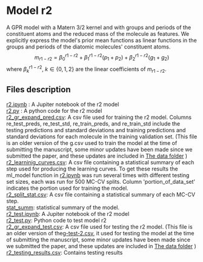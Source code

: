 
# Model r2

A GPR model with a Matern 3/2 kernel and with groups and periods of the constituent atoms and the reduced mass of the molecule as features. We explicitly express the model's prior mean functions as linear functions in the groups and periods of the diatomic molecules' constituent atoms.
$$m_{r1-r2} = \beta_0^{r1-r2}+\beta_1^{r1-r2}(p_1+p_2) + \beta_2^{r1-r2}(g_1+g_2)$$
where  $\beta_k^{r1-r2}$, $k \in \{0,1,2\}$ are the linear coefficients of  $m_{r1-r2}$.
## Files description 
[r2.ipynb](https://github.com/Mahmoud-Ibrahim-Mamrstein/Spectroscopic-constants-from-atomic-properties/blob/675a7ef80706594b614d08ff2983706efb1f9aab/r2/r2.ipynb) : A Jupiter notebook of the r2 model\
[r2.py](https://github.com/Mahmoud-Ibrahim-Mamrstein/Spectroscopic-constants-from-atomic-properties/blob/675a7ef80706594b614d08ff2983706efb1f9aab/r2/r2.ipynb) : A python code for the r2 model\
[r2_gr_expand_pred.csv](https://github.com/Mahmoud-Ibrahim-Mamrstein/Spectroscopic-constants-from-atomic-properties/blob/675a7ef80706594b614d08ff2983706efb1f9aab/r2/r2_gr_expand_pred.csv): A csv file used for training the r2 model. Columns re_test_preds, re_test_std, re_train_preds, and re_train_std include the testing predictions and standard deviations and training predictions and standard deviations for each molecule in the training validation set. (This file is an older version of the g.csv used to train the model at the time of submitting the manuscript, some minor updates have been made since we submitted the paper, and these updates are included in [The data folder](https://github.com/Mahmoud-Ibrahim-Mamrstein/Spectroscopic-constants-from-atomic-properties/tree/6ec4a08f434a5dc0ae38345fc155a10db0b5ff49/data) )\
[r2_learninig_curves.csv](https://github.com/Mahmoud-Ibrahim-Mamrstein/Spectroscopic-constants-from-atomic-properties/blob/19d4c9834a2bb9521bcfde277eb46e59ded7ae3a/r2/r2_learning_curves.csv): A csv file containing a statistical summary of each step used for producing the learning curves. To get these results the ml_model function in [r2.ipynb](https://github.com/Mahmoud-Ibrahim-Mamrstein/Spectroscopic-constants-from-atomic-properties/blob/675a7ef80706594b614d08ff2983706efb1f9aab/r2/r2.ipynb) was run several times with different testing set sizes, each was run for 500 MC-CV splits. Column 'portion_of_data_set' indicates the portion used for training the model. \
[r2_split_stat.csv](https://github.com/Mahmoud-Ibrahim-Mamrstein/Spectroscopic-constants-from-atomic-properties/blob/9ba61b3b2dad50f9deddf955f9303b0adc310fae/r2/r2_split_stat.csv): A csv file containing a statistical summary of each MC-CV step.\
[stat_summ](https://github.com/Mahmoud-Ibrahim-Mamrstein/Spectroscopic-constants-from-atomic-properties/blob/b4a0b821ac4d3341ebb8f74178527c816e036641/r2/stat_summ.csv): statistical summary of the model. \
[r2_test.ipynb](https://github.com/Mahmoud-Ibrahim-Mamrstein/Spectroscopic-constants-from-atomic-properties/blob/60c2ff448d4a4fe9cec11760452be0c2cb8d1cfd/r2/r2_test.ipynb): A Jupiter notebook of the r2 model \
[r2_test.py](https://github.com/Mahmoud-Ibrahim-Mamrstein/Spectroscopic-constants-from-atomic-properties/blob/60c2ff448d4a4fe9cec11760452be0c2cb8d1cfd/r2/r2_test.ipynb): Python code to test model r2 \
[r2_gr_expand_test.csv](https://github.com/Mahmoud-Ibrahim-Mamrstein/Spectroscopic-constants-from-atomic-properties/blob/675a7ef80706594b614d08ff2983706efb1f9aab/r2/r2_gr_expand_pred.csv): A csv file used for testing the r2 model. (This file is an older version of the[g-test-2.csv](https://github.com/Mahmoud-Ibrahim-Mamrstein/Spectroscopic-constants-from-atomic-properties/blob/560feedb6e0468d7400730de19a6d2ab31d2adac/data/g-test-2.csv), it used for testing the model at the time of submitting the manuscript, some minor updates have been made since we submitted the paper, and these updates are included in [The data folder](https://github.com/Mahmoud-Ibrahim-Mamrstein/Spectroscopic-constants-from-atomic-properties/tree/6ec4a08f434a5dc0ae38345fc155a10db0b5ff49/data) )\
[r2_testing_results.csv](https://github.com/Mahmoud-Ibrahim-Mamrstein/Spectroscopic-constants-from-atomic-properties/blob/60c2ff448d4a4fe9cec11760452be0c2cb8d1cfd/r2/r2_testing_results.csv): Contains testing results

